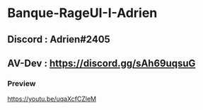 # Banque-RageUI-I-Adrien
## Discord : Adrien#2405
## AV-Dev : https://discord.gg/sAh69uqsuG

### Preview ###
https://youtu.be/uqaXcfCZleM

